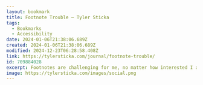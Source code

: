 ```yaml
---
layout: bookmark
title: Footnote Trouble – Tyler Sticka
tags:
  - Bookmarks
  - Accessibility
date: 2024-01-06T21:38:06.689Z
created: 2024-01-06T21:38:06.689Z
modified: 2024-12-23T06:28:58.408Z
link: https://tylersticka.com/journal/footnote-trouble/
id: 709884028
excerpt: Footnotes are challenging for me, no matter how interested I am in their content.
image: https://tylersticka.com/images/social.png
---
```

